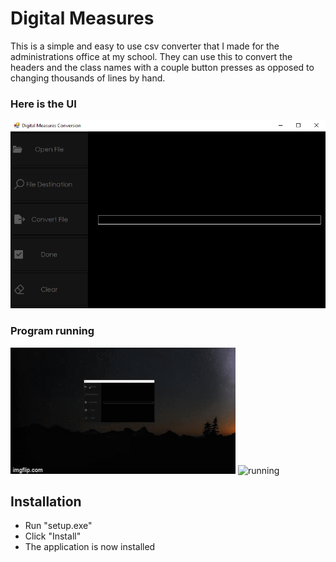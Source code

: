 # Digital Measures
This is a simple and easy to use csv converter that I made for the administrations office at my school. They can use this to convert the headers and the class names with a couple button presses as opposed to changing thousands of lines by hand.
### Here is the UI
![DigitalMeasuresSS](https://github.com/ryangriggs1/Digital-Measures/blob/main/DigitalMeasuresSS.PNG)  
### Program running
![program](https://github.com/ryangriggs1/Digital-Measures/blob/main/program.gif)
![running](https://github.com/ryangriggs1/Digital-Measures/blob/main/running.gif)
## Installation
* Run "setup.exe"
* Click "Install"
* The application is now installed
